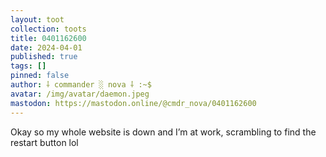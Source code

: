 ```yaml
---
layout: toot
collection: toots
title: 0401162600
date: 2024-04-01
published: true
tags: []
pinned: false
author: ⸸ commander ░ nova ⸸ :~$
avatar: /img/avatar/daemon.jpeg
mastodon: https://mastodon.online/@cmdr_nova/0401162600
---
```


Okay so my whole website is down and I’m at work, scrambling to find the restart button lol
